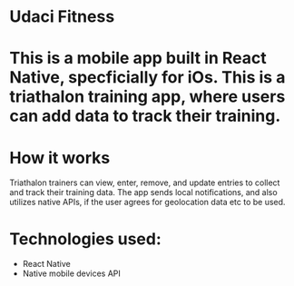 # Udaci Fitness 

# This is a mobile app built in React Native, specficially for iOs. This is a triathalon training app, where users can add data to track their training. 

# How it works 

Triathalon trainers can view, enter, remove, and update entries to collect and track their training data. The app sends local notifications, and also utilizes native APIs, if the user agrees for geolocation data etc to be used.



# Technologies used: 
* React Native 
* Native mobile devices API 
